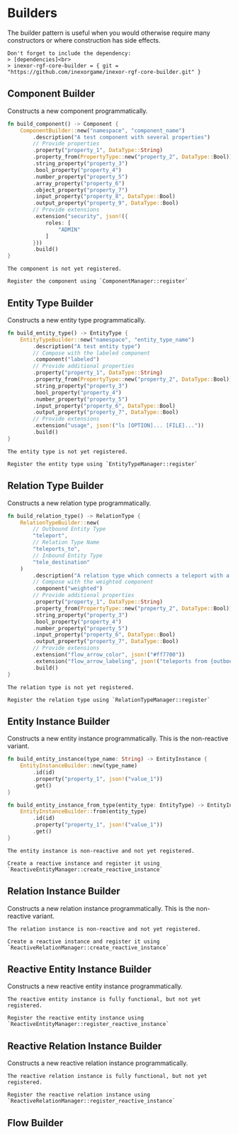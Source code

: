 # Builders

The builder pattern is useful when you would otherwise require many constructors or where construction has side effects.

```admonish tip "Cargo.toml"
Don't forget to include the dependency:
> [dependencies]<br>
> inexor-rgf-core-builder = { git = "https://github.com/inexorgame/inexor-rgf-core-builder.git" }
```

## Component Builder

Constructs a new component programmatically.

```rust
fn build_component() -> Component {
    ComponentBuilder::new("namespace", "component_name")
        .description("A test component with several properties")
        // Provide properties
        .property("property_1", DataType::String)
        .property_from(PropertyType::new("property_2", DataType::Bool))
        .string_property("property_3")
        .bool_property("property_4")
        .number_property("property_5")
        .array_property("property_6")
        .object_property("property_7")
        .input_property("property_8", DataType::Bool)
        .output_property("property_9", DataType::Bool)
        // Provide extensions
        .extension("security", json!({
            roles: [
                "ADMIN"
            ]
        }))
        .build()
}
```

```admonish tip "Register Component"
The component is not yet registered.

Register the component using `ComponentManager::register`
```

## Entity Type Builder

Constructs a new entity type programmatically.

```rust
fn build_entity_type() -> EntityType {
    EntityTypeBuilder::new("namespace", "entity_type_name")
        .description("A test entity type")
        // Compose with the labeled component
        .component("labeled")
        // Provide additional properties
        .property("property_1", DataType::String)
        .property_from(PropertyType::new("property_2", DataType::Bool))
        .string_property("property_3")
        .bool_property("property_4")
        .number_property("property_5")
        .input_property("property_6", DataType::Bool)
        .output_property("property_7", DataType::Bool)
        // Provide extensions
        .extension("usage", json!("ls [OPTION]... [FILE]..."))
        .build()
}
```

```admonish tip "Register Entity Type"
The entity type is not yet registered.

Register the entity type using `EntityTypeManager::register`
```

## Relation Type Builder

Constructs a new relation type programmatically.

```rust
fn build_relation_type() -> RelationType {
    RelationTypeBuilder::new(
        // Outbound Entity Type
        "teleport",
        // Relation Type Name
        "teleports_to",
        // Inbound Entity Type
        "tele_destination"
    )
        .description("A relation type which connects a teleport with a tele destination. The property weight defines the probability")
        // Compose with the weighted component
        .component("weighted")
        // Provide additional properties
        .property("property_1", DataType::String)
        .property_from(PropertyType::new("property_2", DataType::Bool))
        .string_property("property_3")
        .bool_property("property_4")
        .number_property("property_5")
        .input_property("property_6", DataType::Bool)
        .output_property("property_7", DataType::Bool)
        // Provide extensions
        .extension("flow_arrow_color", json!("#ff7700"))
        .extension("flow_arrow_labeling", json!("teleports from {outbound.name} to {inbound.name}"))
        .build()
}
```

```admonish tip "Register Relation Type"
The relation type is not yet registered.

Register the relation type using `RelationTypeManager::register`
```

## Entity Instance Builder

Constructs a new entity instance programmatically. This is the non-reactive variant.

```rust
fn build_entity_instance(type_name: String) -> EntityInstance {
    EntityInstanceBuilder::new(type_name)
        .id(id)
        .property("property_1", json!("value_1"))
        .get()
}

fn build_entity_instance_from_type(entity_type: EntityType) -> EntityInstance {
    EntityInstanceBuilder::from(entity_type)
        .id(id)
        .property("property_1", json!("value_1"))
        .get()
}
```

```admonish tip "Create Reactive Entity Instance"
The entity instance is non-reactive and not yet registered.

Create a reactive instance and register it using `ReactiveEntityManager::create_reactive_instance`
```

## Relation Instance Builder

Constructs a new relation instance programmatically. This is the non-reactive variant.

```admonish tip "Create Reactive Relation Instance"
The relation instance is non-reactive and not yet registered.

Create a reactive instance and register it using `ReactiveRelationManager::create_reactive_instance`
```

## Reactive Entity Instance Builder

Constructs a new reactive entity instance programmatically.

```admonish tip "Register Reactive Entity Instance"
The reactive entity instance is fully functional, but not yet registered.

Register the reactive entity instance using `ReactiveEntityManager::register_reactive_instance`
```

## Reactive Relation Instance Builder

Constructs a new reactive relation instance programmatically.

```admonish tip "Register Reactive Relation Instance"
The reactive relation instance is fully functional, but not yet registered.

Register the reactive relation instance using `ReactiveRelationManager::register_reactive_instance`
```


## Flow Builder
